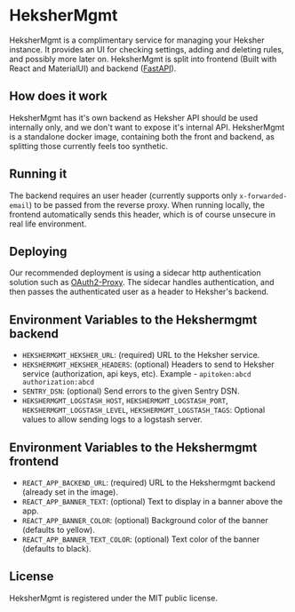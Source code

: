 # HeksherMgmt
HeksherMgmt is a complimentary service for managing your Heksher instance. It provides an UI for checking settings,
adding and deleting rules, and possibly more later on.
HeksherMgmt is split into frontend (Built with React and MaterialUI) and backend ([FastAPI](https://fastapi.tiangolo.com/)).

## How does it work
HeksherMgmt has it's own backend as Heksher API should be used internally only, and we don't want to expose it's internal API.
HeksherMgmt is a standalone docker image, containing both the front and backend, as splitting those currently feels too synthetic.

## Running it
The backend requires an user header (currently supports only `x-forwarded-email`) to be passed from the reverse proxy.
When running locally, the frontend automatically sends this header, which is of course unsecure in real life environment.

## Deploying
Our recommended deployment is using a sidecar http authentication solution such as [OAuth2-Proxy](http://oauth2-proxy.github.io/oauth2-proxy/).
The sidecar handles authentication, and then passes the authenticated user as a header to Heksher's backend.

## Environment Variables to the Hekshermgmt backend
* `HEKSHERMGMT_HEKSHER_URL`: (required) URL to the Heksher service.
* `HEKSHERMGMT_HEKSHER_HEADERS`: (optional) Headers to send to Heksher service (authorization, api keys, etc). Example - `apitoken:abcd authorization:abcd`
* `SENTRY_DSN`: (optional) Send errors to the given Sentry DSN.
* `HEKSHERMGMT_LOGSTASH_HOST`, `HEKSHERMGMT_LOGSTASH_PORT`, `HEKSHERMGMT_LOGSTASH_LEVEL`, `HEKSHERMGMT_LOGSTASH_TAGS`: Optional values
  to allow sending logs to a logstash server.

## Environment Variables to the Hekshermgmt frontend
* `REACT_APP_BACKEND_URL`: (required) URL to the Hekshermgmt backend (already set in the image).
* `REACT_APP_BANNER_TEXT`: (optional) Text to display in a banner above the app.
* `REACT_APP_BANNER_COLOR`: (optional) Background color of the banner (defaults to yellow).
* `REACT_APP_BANNER_TEXT_COLOR`: (optional) Text color of the banner (defaults to black).

## License
HeksherMgmt is registered under the MIT public license.